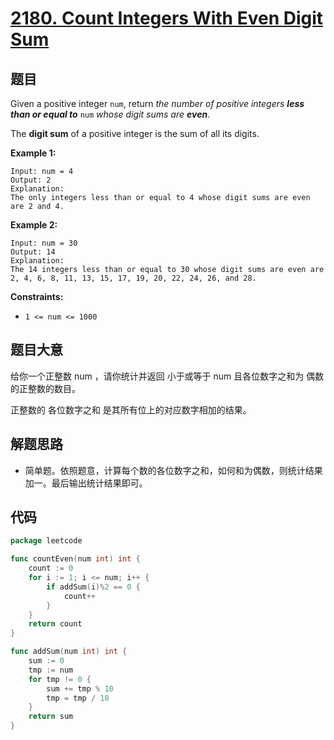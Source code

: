 # [2180. Count Integers With Even Digit Sum](https://leetcode.com/problems/count-integers-with-even-digit-sum/)


## 题目

Given a positive integer `num`, return *the number of positive integers **less than or equal to*** `num` *whose digit sums are **even***.

The **digit sum** of a positive integer is the sum of all its digits.

**Example 1:**

```
Input: num = 4
Output: 2
Explanation:
The only integers less than or equal to 4 whose digit sums are even are 2 and 4.

```

**Example 2:**

```
Input: num = 30
Output: 14
Explanation:
The 14 integers less than or equal to 30 whose digit sums are even are
2, 4, 6, 8, 11, 13, 15, 17, 19, 20, 22, 24, 26, and 28.

```

**Constraints:**

- `1 <= num <= 1000`

## 题目大意

给你一个正整数 num ，请你统计并返回 小于或等于 num 且各位数字之和为 偶数 的正整数的数目。

正整数的 各位数字之和 是其所有位上的对应数字相加的结果。

## 解题思路

- 简单题。依照题意，计算每个数的各位数字之和，如何和为偶数，则统计结果加一。最后输出统计结果即可。

## 代码

```go
package leetcode

func countEven(num int) int {
	count := 0
	for i := 1; i <= num; i++ {
		if addSum(i)%2 == 0 {
			count++
		}
	}
	return count
}

func addSum(num int) int {
	sum := 0
	tmp := num
	for tmp != 0 {
		sum += tmp % 10
		tmp = tmp / 10
	}
	return sum
}
```